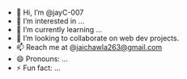- 👋 Hi, I’m @jayC-007
- 👀 I’m interested in ...
- 🌱 I’m currently learning ...
- 💞️ I’m looking to collaborate on web dev projects.
- 📫 Reach me at @jaichawla263@gmail.com
- 😄 Pronouns: ...
- ⚡ Fun fact: ...

<!---
jayC-007/jayC-007 is a ✨ special ✨ repository because its `README.md` (this file) appears on your GitHub profile.
You can click the Preview link to take a look at your changes.
--->
